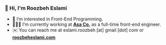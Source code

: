 ### 👋 Hi, I'm Roozbeh Eslami

- 👀 I’m interested in Front-End Programming.
- 👨🏻‍💻 I’m currently working at **[Asa Co.](https://www.asax.ir)** as a full-time front-end engineer.
- ✉️ You can reach me at eslami.roozbeh [at] gmail [dot] com or **[roozbeheslami.com](http://www.roozbeheslami.com)**



<!---
roozbeheslami/roozbeheslami is a ✨ special ✨ repository because its `README.md` (this file) appears on your GitHub profile.
You can click the Preview link to take a look at your changes.
--->

